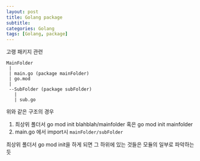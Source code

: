 ```yaml
---
layout: post
title: Golang package
subtitle: 
categories: Golang
tags: [Golang, package]
---
```

고랭 패키지 관련

```
MainFolder
 |
 | main.go (package mainFolder)
 | go.mod
 |
 --SubFolder (package subFolder)
   |
   | sub.go
```

위와 같은 구조의 경우 
1. 최상위 폴더서 go mod init blahblah/mainfolder 혹은 go mod init mainfolder
2. main.go 에서 import시 `mainFolder/subFolder` 

최상위 폴더서 go mod init을 하게 되면 그 하위에 있는 것들은 모듈의 일부로 파악하는듯
